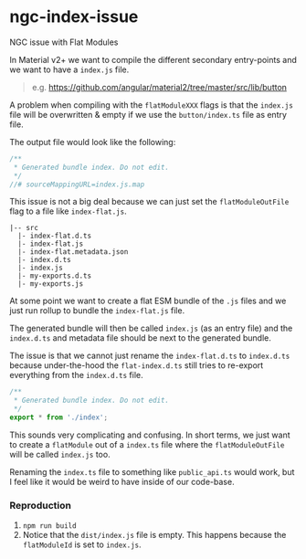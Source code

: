 # ngc-index-issue
NGC issue with Flat Modules

In Material v2+ we want to compile the different secondary entry-points and we want to have a `index.js` file.

> e.g. https://github.com/angular/material2/tree/master/src/lib/button

A problem when compiling with the `flatModuleXXX` flags is that the `index.js` file will be overwritten & empty if we use the `button/index.ts` file as entry file.

The output file would look like the following:

```ts
/**
 * Generated bundle index. Do not edit.
 */
//# sourceMappingURL=index.js.map
```

This issue is not a big deal because we can just set the `flatModuleOutFile` flag to a file like `index-flat.js`.

```
|-- src
  |- index-flat.d.ts
  |- index-flat.js
  |- index-flat.metadata.json
  |- index.d.ts
  |- index.js
  |- my-exports.d.ts
  |- my-exports.js
```

At some point we want to create a flat ESM bundle of the `.js` files and we just run rollup to bundle the `index-flat.js` file.

The generated bundle will then be called `index.js` (as an entry file) and the `index.d.ts` and metadata file should be next to the generated bundle.

The issue is that we cannot just rename the `index-flat.d.ts` to `index.d.ts` because under-the-hood the `flat-index.d.ts` still tries to re-export everything from the `index.d.ts` file.

```ts
/**
 * Generated bundle index. Do not edit.
 */
export * from './index';

```

This sounds very complicating and confusing. In short terms, we just want to create a `flatModule` out of a `index.ts` file where the `flatModuleOutFile` will be called `index.js` too.

Renaming the `index.ts` file to something like `public_api.ts` would work, but I feel like it would be weird to have inside of our code-base.


### Reproduction

1. `npm run build`
2. Notice that the `dist/index.js` file is empty. This happens because the `flatModuleId` is set to `index.js`.
